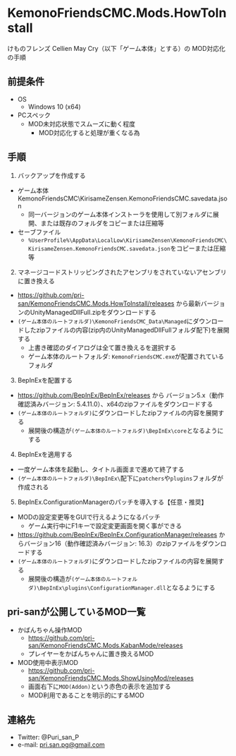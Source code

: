 # KemonoFriendsCMC.Mods.HowToInstall
けものフレンズ Cellien May Cry（以下「ゲーム本体」とする）の MOD対応化の手順

## 前提条件

* OS
  * Windows 10 (x64)
* PCスペック
  * MOD未対応状態でスムーズに動く程度
    * MOD対応化すると処理が重くなる為

## 手順

1. バックアップを作成する
  * ゲーム本体KemonoFriendsCMC\KirisameZensen.KemonoFriendsCMC.savedata.json
    * 同一バージョンのゲーム本体インストーラを使用して別フォルダに展開、または既存のフォルダをコピーまたは圧縮等
  * セーブファイル
    * `%UserProfile%\AppData\LocalLow\KirisameZensen\KemonoFriendsCMC\KirisameZensen.KemonoFriendsCMC.savedata.json`をコピーまたは圧縮等
2. マネージコードストリッピングされたアセンブリをされていないアセンブリに置き換える
  * https://github.com/pri-san/KemonoFriendsCMC.Mods.HowToInstall/releases から最新バージョンのUnityManagedDllFull.zipをダウンロードする
  * `(ゲーム本体のルートフォルダ)\KemonoFriendsCMC_Data\Managed`にダウンロードしたzipファイルの内容(zip内のUnityManagedDllFullフォルダ配下)を展開する
    * 上書き確認のダイアログは全て置き換えるを選択する
    * ゲーム本体のルートフォルダ: `KemonoFriendsCMC.exe`が配置されているフォルダ
3. BepInExを配置する
  * https://github.com/BepInEx/BepInEx/releases から バージョン5.x（動作確認済みバージョン: 5.4.11.0）、x64のzipファイルをダウンロードする
  * `(ゲーム本体のルートフォルダ)`にダウンロードしたzipファイルの内容を展開する
    * 展開後の構造が`(ゲーム本体のルートフォルダ)\BepInEx\core`となるようにする
4. BepInExを適用する
  * 一度ゲーム本体を起動し、タイトル画面まで進めて終了する
  * `(ゲーム本体のルートフォルダ)\BepInEx\`配下に`patchers`や`plugins`フォルダが作成される
5. BepInEx.ConfigurationManagerのパッチを導入する【任意・推奨】
  * MODの設定変更等をGUIで行えるようになるパッチ
    * ゲーム実行中にF1キーで設定変更画面を開く事ができる
  * https://github.com/BepInEx/BepInEx.ConfigurationManager/releases からバージョン16（動作確認済みバージョン: 16.3）のzipファイルをダウンロードする
  * `(ゲーム本体のルートフォルダ)`にダウンロードしたzipファイルの内容を展開する
    * 展開後の構造が`(ゲーム本体のルートフォルダ)\BepInEx\plugins\ConfigurationManager.dll`となるようにする

## pri-sanが公開しているMOD一覧

* かばんちゃん操作MOD
  * https://github.com/pri-san/KemonoFriendsCMC.Mods.KabanMode/releases
  * プレイヤーをかばんちゃんに置き換えるMOD
* MOD使用中表示MOD
  *  https://github.com/pri-san/KemonoFriendsCMC.Mods.ShowUsingMod/releases
  *  画面右下に`MOD(Addon)`という赤色の表示を追加する
    * MOD利用であることを明示的にするMOD

## 連絡先

* Twitter: @Puri_san_P
* e-mail: pri.san.pg@gmail.com
